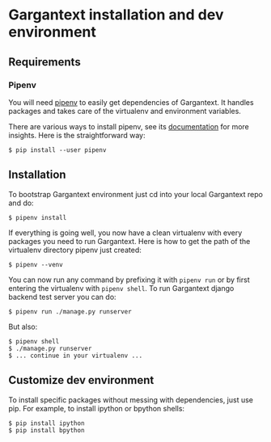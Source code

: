 # Gargantext installation and dev environment

## Requirements

### Pipenv

You will need [pipenv][1] to easily get dependencies of Gargantext.
It handles packages and takes care of the virtualenv and environment variables.

There are various ways to install pipenv, see its [documentation][2] for more
insights. Here is the straightforward way:

    $ pip install --user pipenv

[1]: https://github.com/kennethreitz/pipenv
[2]: https://docs.pipenv.org/

## Installation

To bootstrap Gargantext environment just cd into your local Gargantext repo and
do:

    $ pipenv install

If everything is going well, you now have a clean virtualenv with every
packages you need to run Gargantext. Here is how to get the path of the
virtualenv directory pipenv just created:

    $ pipenv --venv

You can now run any command by prefixing it with `pipenv run` or by first
entering the virtualenv with `pipenv shell`. To run Gargantext django backend
test server you can do:

    $ pipenv run ./manage.py runserver

But also:

    $ pipenv shell
    $ ./manage.py runserver
    $ ... continue in your virtualenv ...

## Customize dev environment

To install specific packages without messing with dependencies, just use pip.
For example, to install ipython or bpython shells:

    $ pip install ipython
    $ pip install bpython
